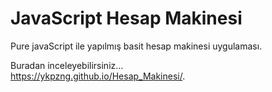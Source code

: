 # JavaScript Hesap Makinesi

   Pure javaScript ile yapılmış basit hesap makinesi uygulaması.
   
   Buradan inceleyebilirsiniz...   
   https://ykpzng.github.io/Hesap_Makinesi/.
    
    

